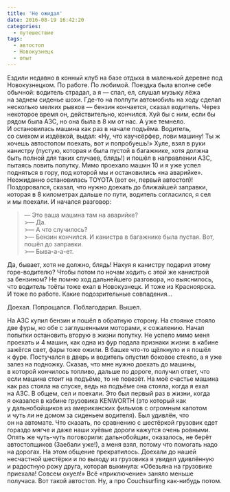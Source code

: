 ```yaml
---
title: 'Не ожидал'
date: 2016-08-19 16:42:20
categories:
  - путешествие
tags:
  - автостоп
  - Новокузнецк
  - опыт
---
```


Ездили недавно в&nbsp;конный клуб на&nbsp;базе отдыха в&nbsp;маленькой деревне под Новокузнецком.
По&nbsp;работе. По&nbsp;любимой. Поездка была вполне себе обычной: водитель страдал,
а&nbsp;я&nbsp;&mdash; спал, ел, слушал музыку лёжа на&nbsp;заднем сиденье шохи. <nobr>Где-то</nobr>
на&nbsp;полпути автомобиль на&nbsp;ходу сделал несколько мелких рывков&nbsp;&mdash; бензин
кончается, сказал водитель. Через некоторое время он, действительно, кончился. Хуй&nbsp;бы
с&nbsp;ним, если&nbsp;бы рядом была АЗС, но&nbsp;она была в&nbsp;8&nbsp;км от&nbsp;нас. А&nbsp;уже
темнело. И&nbsp;остановилась машина как раз в&nbsp;начале подъёма. Водитель, со&nbsp;смехом
и&nbsp;издёвкой, выдал: &laquo;Ну, что каучсёрфер, лови машину! Ты&nbsp;ж хочешь автостопом поехать,
вот и&nbsp;попробуешь!&raquo; Хуле, взял в&nbsp;руки канистру (пустую, которая и&nbsp;была пустой
в&nbsp;багажнике, хотя должна быть полной для таких случаев, блядь!) и&nbsp;пошёл в&nbsp;направлении
АЗС, пытаясь ловить попутку. Мимо проехало машин 10 и&nbsp;я&nbsp;уже успел подняться в&nbsp;гору,
под которой мы&nbsp;и&nbsp;остановились &laquo;на&nbsp;аварийке&raquo;. Неожиданно остановилась
TOYOTA (вот он, первый автостоп)! Поздоровался, сказал, что нужно доехать до&nbsp;ближайшей
заправки, которая в&nbsp;8 километрах дальше по&nbsp;пути, водитель согласился, я&nbsp;сел
и&nbsp;мы&nbsp;поехали. И&nbsp;начался разговор:

> &mdash;&nbsp;Это ваша машина там
> на&nbsp;аварийке?<br> >&mdash;&nbsp;Да.<br> >&mdash;&nbsp;А&nbsp;что
> случилось?<br> >&mdash;&nbsp;Бензин кончился. И&nbsp;канистра в&nbsp;багажнике была пустая. Вот,
> пошёл до&nbsp;заправки.<br> >&mdash;&nbsp;Быва-<nobr>а-а-ет</nobr>.

Да, бывает, хотя не&nbsp;должно, блядь! Нахуя я&nbsp;канистру подарил этому
<nobr>горе-водителю</nobr>? Чтобы потом по&nbsp;ночам ходить с&nbsp;этой&nbsp;же канистрой
за&nbsp;бензином? Не&nbsp;помню ход дальнейшего разговора, но&nbsp;выяснилось, что водитель тоёты
тоже ехал в&nbsp;Новокузнецк. И&nbsp;тоже из&nbsp;Красноярска. И&nbsp;тоже по&nbsp;работе. Какие
подозрительные совпадения&hellip;

Доехал. Попрощался. Поблагодарил. Вышел.

На АЗС купил бензин и&nbsp;пошёл в&nbsp;обратную сторону. На&nbsp;стоянке стояло две фуры,
но&nbsp;обе с&nbsp;заглушенными моторами, к&nbsp;сожалению. Начал попытки остановить вторую
в&nbsp;жизни попутку. Не&nbsp;успело мимо меня проехать и&nbsp;4&nbsp;машин, как одна из&nbsp;фур
подала признаки жизни: в&nbsp;кабине зажёгся свет, фары тоже ожили. В&nbsp;башке <nobr>что-то</nobr>
щёлкнуло и&nbsp;я&nbsp;пошёл к&nbsp;фуре. Постучался в&nbsp;дверь и&nbsp;водитель опустил боковое
стекло, а&nbsp;я&nbsp;уже залез на&nbsp;подножку. Сказав, что мне нужно доехать до&nbsp;машины,
в&nbsp;которой кончилось топливо, дальше по&nbsp;дороге, получил ответ, что если машина стоит
на&nbsp;подъёме, то&nbsp;не&nbsp;повезёт. На&nbsp;моё счастье машина как раз стояла на&nbsp;спуске,
ведь на&nbsp;подъёме она стояла, когда я&nbsp;ехал на&nbsp;АЗС. В&nbsp;общем, сел и&nbsp;поехали.
Это был первый раз в&nbsp;жизни, когда я&nbsp;оказался в&nbsp;кабине грузовика KENWORTH (это который
как у&nbsp;дальнобойщиков из&nbsp;американских фильмов с&nbsp;огромным капотом и&nbsp;чуть&nbsp;ли
не&nbsp;домом за&nbsp;сиденьем водителя). Был удивлён, что он&nbsp;на&nbsp;автомате. Что сказать,
по&nbsp;сравнению с&nbsp;шестёркой грузовик едет гораздо мягче и&nbsp;даже наши хуёвые дороги
кажутся очень ровными. Опять&nbsp;же <nobr>чуть-чуть</nobr> поговорили: дальнобойщик, оказалось,
не&nbsp;берёт автостопщиков (Заебали уже!), а&nbsp;меня взял, потому что помогать надо
на&nbsp;дорогах. На&nbsp;этом общение прекратилось. Доехали до&nbsp;нашей несчастной шестёрки
и&nbsp;по&nbsp;выходу из&nbsp;грузовика я&nbsp;увидел удивлённую и&nbsp;радостную рожу друга,
которая выкинула: &laquo;Обезьяна на&nbsp;грузовике приехала! Совсем охуел!&raquo; Всё
&laquo;приключение&raquo; заняло меньше получаса. Вот такой автостоп. Ну, а&nbsp;про Couchsurfing
<nobr>как-нибудь</nobr> потом.
